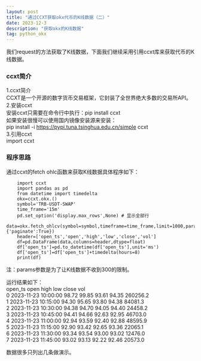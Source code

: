```yaml
---
layout: post
title: "通过CCXT获取okx代币的K线数据（二）"
date: 2023-12-3
description: "获取okx的K线数据"
tag: python_okx
--- 
```


我们request的方法获取了K线数据，下面我们继续采用引用ccxt库来获取代币的K线数据。
### ccxt简介
1.ccxt简介  
CCXT是一个开源的数字货币交易框架，它封装了全世界绝大多数的交易所API。   
2.安装ccxt  
安装ccxt只需要在命令行中执行：pip install ccxt   
如果安装很慢可以使用国内镜像安装源来安装：   
pip install -i https://pypi.tuna.tsinghua.edu.cn/simple ccxt  
3.引用ccxt  
import ccxt  
### 程序思路
通过ccxt的fetch ohlc函数来获取K线数据具体程序如下：  

		import ccxt
		import pandas as pd
		from datetime import timedelta
		okx=ccxt.okx.()
		symbol='TRB-USDT-SWAP'
		time_frame='15m'
		pd.set_option('display.max_rows',None) # 显示全部行
		data=okx.fetch_ohlcv(symbol=symbol,timeframe=time_frame,limit=1000,params={'paginate':True})
		header=['open_ts','open','high','low','close','vol']
		df=pd.DataFrame(data,columns=header,dtype=float)
		df['open_ts']=pd.to_datetime(df['open_ts'],unit='ms')
		df['open_ts']=df['open_ts']+timedelta(hours=8)
		print(df)    

注：params参数是为了让K线数据不收到300的限制。    

运行结果如下：  
			        open_ts   open   high    low  close       vol  
		0   2023-11-23 10:00:00  98.72  99.85  93.61  94.35  260256.2  
		1   2023-11-23 10:15:00  94.30  95.65  93.80  94.38   84081.3  
		2   2023-11-23 10:30:00  94.38  94.70  94.05  94.40   24458.2  
		3   2023-11-23 10:45:00  94.41  94.66  92.63  92.95   46703.0  
		4   2023-11-23 11:00:00  92.94  93.59  92.40  92.88   48595.9  
		5   2023-11-23 11:15:00  92.90  93.42  92.65  93.36   22065.1  
		6   2023-11-23 11:30:00  93.34  93.54  93.00  93.02   12476.0  
		7   2023-11-23 11:45:00  93.02  93.13  92.22  92.46   20573.0  

数据很多只列出几条做演示。
